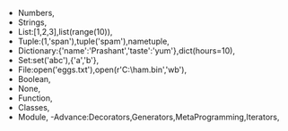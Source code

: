 <!-- Object Types/Data Types -->
- Numbers,
- Strings,
- List:[1,2,3],list(range(10)),
- Tuple:(1,'span'),tuple('spam'),nametuple,
- Dictionary:{'name':'Prashant','taste':'yum'},dict(hours=10),
- Set:set('abc'),{'a','b'},
- File:open('eggs.txt'),open(r'C:\ham.bin','wb'),
- Boolean,
- None,
- Function,
- Classes,
- Module,
-Advance:Decorators,Generators,MetaProgramming,Iterators,